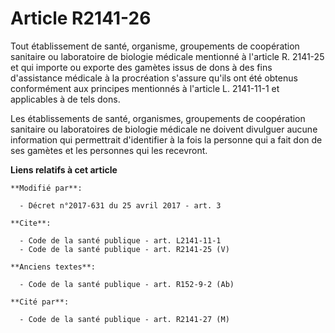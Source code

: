 # Article R2141-26

Tout établissement de santé, organisme, groupements de coopération sanitaire ou laboratoire de biologie médicale mentionné à
l'article R. 2141-25 et qui importe ou exporte des gamètes issus de dons à des fins d'assistance médicale à la procréation
s'assure qu'ils ont été obtenus conformément aux principes mentionnés à l'article L. 2141-11-1 et applicables à de tels dons.

Les établissements de santé, organismes, groupements de coopération sanitaire ou laboratoires de biologie médicale ne doivent
divulguer aucune information qui permettrait d'identifier à la fois la personne qui a fait don de ses gamètes et les
personnes qui les recevront.

**Liens relatifs à cet article**

	**Modifié par**:

	  - Décret n°2017-631 du 25 avril 2017 - art. 3

	**Cite**:

	  - Code de la santé publique - art. L2141-11-1
	  - Code de la santé publique - art. R2141-25 (V)

	**Anciens textes**:

	  - Code de la santé publique - art. R152-9-2 (Ab)

	**Cité par**:

	  - Code de la santé publique - art. R2141-27 (M)
